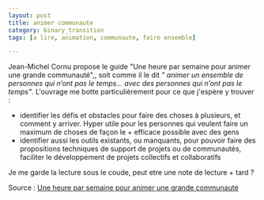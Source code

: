 ```yaml
---
layout: post
title: animer communaute
category: binary_transition
tags: [a lire, animation, communaute, faire ensemble]

---
```


Jean-Michel Cornu propose le guide "Une heure par semaine pour animer une grande communauté",, soit comme il le dit *" animer un ensemble de personnes qui n’ont pas le temps… avec des personnes qui n’ont pas le temps"*. L'ouvrage me botte particulièrement pour ce que j'espère y trouver :

- identifier les défis et obstacles pour faire des choses à plusieurs, et comment y arriver. Hyper utile pour les personnes qui veulent faire un maximum de choses de façon le + efficace possible avec des gens
- identifier aussi les outils existants, ou manquants, pour pouvoir faire des propositions techniques de support de projets ou de communautés, faciliter le développement de projets collectifs et collaboratifs




Je me garde la lecture sous le coude,  peut etre une note de lecture + tard ?




Source : [Une heure par semaine pour animer une grande communauté][source]


[source]: https://docs.google.com/document/d/1A5Ep7s2yAHLi3DxPANKpGTbeZctwRvDPYpK9KDsH_EI




